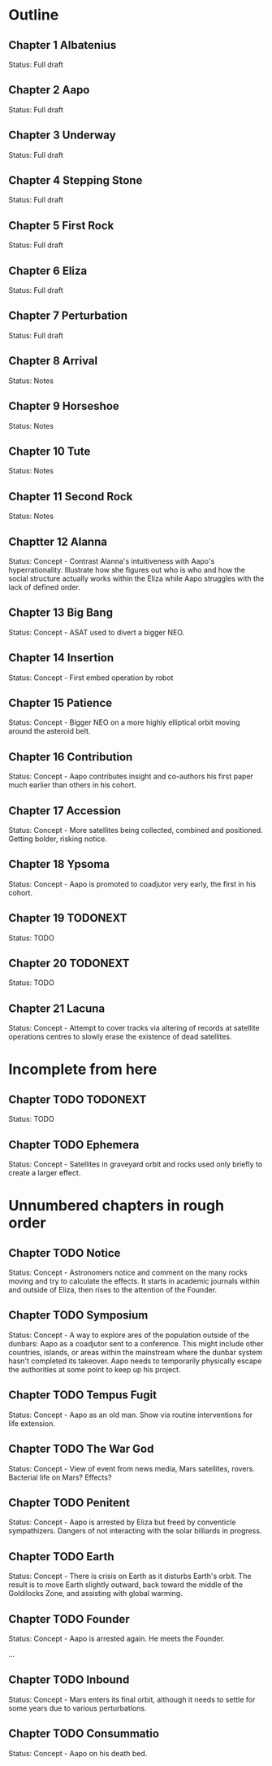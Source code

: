 # Outline

## Chapter 1 Albatenius

Status: Full draft

## Chapter 2 Aapo

Status: Full draft

## Chapter 3 Underway

Status: Full draft

## Chapter 4 Stepping Stone

Status: Full draft

## Chapter 5  First Rock

Status: Full draft

## Chapter 6 Eliza

Status: Full draft

## Chapter 7 Perturbation

Status: Full draft

## Chapter 8 Arrival

Status: Notes

## Chapter 9 Horseshoe

Status: Notes

## Chapter 10 Tute

Status: Notes

## Chapter 11 Second Rock

Status: Notes

## Chaptter 12 Alanna

Status: Concept - Contrast Alanna's intuitiveness with Aapo's hyperrationality. Illustrate how she figures out who is who and how the social structure actually works within the Eliza while Aapo struggles with the lack of defined order.

## Chapter 13 Big Bang

Status: Concept - ASAT used to divert a bigger NEO.

## Chapter 14 Insertion

Status: Concept - First embed operation by robot

## Chapter 15 Patience

Status: Concept - Bigger NEO on a more highly elliptical orbit moving around the asteroid belt.

## Chapter 16 Contribution

Status: Concept - Aapo contributes insight and co-authors his first paper much earlier than others in his cohort.

## Chapter 17 Accession

Status: Concept - More satellites being collected, combined and positioned. Getting bolder, risking notice.

## Chapter 18 Ypsoma

Status: Concept - Aapo is promoted to coadjutor very early, the first in his cohort.

## Chapter 19 TODONEXT

Status: TODO

## Chapter 20 TODONEXT

Status: TODO

## Chapter 21 Lacuna

Status: Concept - Attempt to cover tracks via altering of records at satellite operations centres to slowly erase the existence of dead satellites.

# Incomplete from here

## Chapter TODO TODONEXT

Status: TODO

## Chapter TODO Ephemera

Status: Concept - Satellites in graveyard orbit and rocks used only briefly to create a larger effect. 


# Unnumbered chapters in rough order

## Chapter TODO Notice

Status: Concept - Astronomers notice and comment on the many rocks moving and try to calculate the effects. It starts in academic journals within and outside of Eliza, then rises to the attention of the Founder.

## Chapter TODO Symposium

Status: Concept - A way to explore ares of the population outside of the dunbars: Aapo as a coadjutor sent to a conference. This might include other countries, islands, or areas within the mainstream where the dunbar system hasn't completed its takeover. Aapo needs to temporarily physically escape the authorities at some point to keep up his project.

## Chapter TODO Tempus Fugit

Status: Concept - Aapo as an old man. Show via routine interventions for life extension.

## Chapter TODO The War God

Status: Concept - View of event from news media, Mars satellites, rovers. Bacterial life on Mars? Effects?

## Chapter TODO Penitent 

Status: Concept - Aapo is arrested by Eliza but freed by conventicle sympathizers. Dangers of not interacting with the solar billiards in progress.

## Chapter TODO Earth

Status: Concept - There is crisis on Earth as it disturbs Earth's orbit. The result is to move Earth slightly outward, back toward the middle of the Goldilocks Zone, and assisting with global warming.

## Chapter TODO Founder

Status: Concept - Aapo is arrested again. He meets the Founder.

...

## Chapter TODO Inbound

Status: Concept - Mars enters its final orbit, although it needs to settle for some years due to various perturbations.

## Chapter TODO Consummatio

Status: Concept - Aapo on his death bed.
